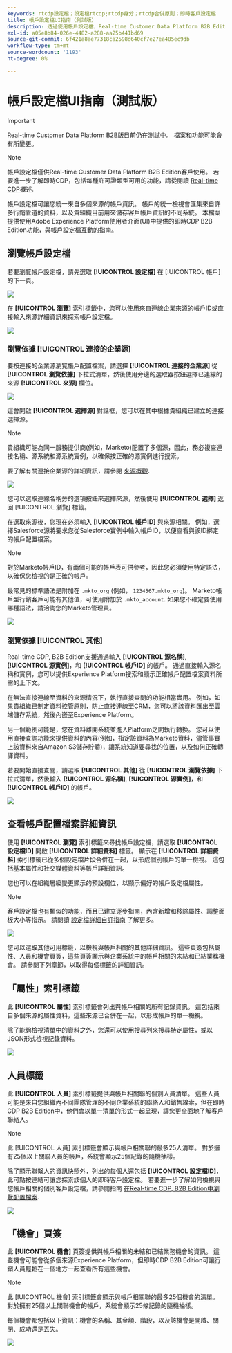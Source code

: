 ```yaml
---
keywords: rtcdp設定檔；設定檔rtcdp;rtcdp身分；rtcdp合併原則；即時客戶設定檔
title: 帳戶設定檔UI指南（測試版）
description: 透過使用帳戶設定檔，Real-time Customer Data Platform B2B Edition可讓您統一來自多個來源的帳戶資訊。 本指南提供與Adobe Experience Platform使用者介面中帳戶設定檔互動的詳細資訊。
exl-id: a05e8b84-026e-4482-a288-aa25b441bd69
source-git-commit: 6f421a8ae77318ca2598d640cf7e27ea485ec9db
workflow-type: tm+mt
source-wordcount: '1193'
ht-degree: 0%

---
```


# 帳戶設定檔UI指南（測試版）

>[!IMPORTANT]
>
>Real-time Customer Data Platform B2B版目前仍在測試中。 檔案和功能可能會有所變更。

>[!NOTE]
>
>帳戶設定檔僅供Real-time Customer Data Platform B2B Edition客戶使用。 若要進一步了解即時CDP，包括每種許可證類型可用的功能，請從閱讀 [Real-time CDP概述](../overview.md).

帳戶設定檔可讓您統一來自多個來源的帳戶資訊。 帳戶的統一檢視會匯集來自許多行銷管道的資料，以及貴組織目前用來儲存客戶帳戶資訊的不同系統。 本檔案提供使用Adobe Experience Platform使用者介面(UI)中提供的即時CDP B2B Edition功能，與帳戶設定檔互動的指南。

## 瀏覽帳戶設定檔

若要瀏覽帳戶設定檔，請先選取 **[!UICONTROL 設定檔]** 在 [!UICONTROL 帳戶] 的下一頁。

![](images/b2b-account-browse.png)

在 **[!UICONTROL 瀏覽]** 索引標籤中，您可以使用來自連線企業來源的帳戶ID或直接輸入來源詳細資訊來探索帳戶設定檔。

![](images/b2b-account-browse-by.png)

### 瀏覽依據 [!UICONTROL 連接的企業源]

要按連接的企業源瀏覽帳戶配置檔案，請選擇 **[!UICONTROL 連接的企業源]** 從 **[!UICONTROL 瀏覽依據]** 下拉式清單，然後使用旁邊的選取器按鈕選擇已連線的來源 **[!UICONTROL 來源]** 欄位。

![](images/b2b-account-browse.png)

這會開啟 **[!UICONTROL 選擇源]** 對話框，您可以在其中根據貴組織已建立的連接選擇源。

>[!NOTE]
>
>貴組織可能為同一服務提供商(例如，Marketo)配置了多個源，因此，務必複查連接名稱、源系統和源系統實例，以確保按正確的源實例進行搜索。

要了解有關連接企業源的詳細資訊，請參閱 [來源概觀](../sources/sources-overview.md).

![](images/b2b-account-select-source.png)

您可以選取連線名稱旁的選項按鈕來選擇來源，然後使用 **[!UICONTROL 選擇]** 返回 [!UICONTROL 瀏覽] 標籤。

在選取來源後，您現在必須輸入 **[!UICONTROL 帳戶ID]** 與來源相關。 例如，選擇Salesforce源將要求您從Salesforce實例中輸入帳戶ID，以便查看與該ID綁定的帳戶配置檔案。

>[!NOTE]
>
>對於Marketo帳戶ID，有兩個可能的帳戶表可供參考，因此您必須使用特定語法，以確保您檢視的是正確的帳戶。
>
>最常見的標準語法是附加在 `.mkto_org` (例如， `1234567.mkto_org`)。 Marketo帳戶型行銷客戶可能有其他值，可使用附加於 `.mkto_account`. 如果您不確定要使用哪種語法，請洽詢您的Marketo管理員。

![](images/b2b-account-browse-id.png)

### 瀏覽依據 [!UICONTROL 其他]

Real-time CDP, B2B Edition支援通過輸入 **[!UICONTROL 源名稱]**, **[!UICONTROL 源實例]**，和 **[!UICONTROL 帳戶ID]** 的帳戶。 通過直接輸入源名稱和實例，您可以提供Experience Platform搜索和顯示正確帳戶配置檔案資料所需的上下文。

在無法直接連線至資料的來源情況下，執行直接查閱的功能相當實用。 例如，如果貴組織已制定資料控管原則，防止直接連線至CRM，您可以將該資料匯出至雲端儲存系統，然後內嵌至Experience Platform。

另一個範例可能是，您在資料離開系統並進入Platform之間執行轉換。 您可以使用直接查詢功能來提供資料的內容(例如，指定該資料為Marketo資料，儘管事實上該資料來自Amazon S3儲存貯體)，讓系統知道要尋找的位置，以及如何正確轉譯資料。

若要開始直接查閱，請選取 **[!UICONTROL 其他]** 從 **[!UICONTROL 瀏覽依據]** 下拉式清單，然後輸入 **[!UICONTROL 源名稱]**, **[!UICONTROL 源實例]**，和 **[!UICONTROL 帳戶ID]** 的帳戶。

![](images/b2b-account-browse-adhoc.png)

## 查看帳戶配置檔案詳細資訊

使用 **[!UICONTROL 瀏覽]** 索引標籤來尋找帳戶設定檔，請選取 **[!UICONTROL 設定檔ID]** 開啟 **[!UICONTROL 詳細資料]** 標籤。 顯示在 **[!UICONTROL 詳細資料]** 索引標籤已從多個設定檔片段合併在一起，以形成個別帳戶的單一檢視。 這包括基本屬性和社交媒體資料等帳戶詳細資訊。

您也可以在組織層級變更顯示的預設欄位，以顯示偏好的帳戶設定檔屬性。

>[!NOTE]
>
>客戶設定檔也有類似的功能，而且已建立逐步指南，內含新增和移除屬性、調整面板大小等指示。 請閱讀 [設定檔詳細自訂指南](../../profile/ui/profile-customization.md) 了解更多。

![](images/b2b-account-details.png)

您可以選取其他可用標籤，以檢視與帳戶相關的其他詳細資訊。 這些頁簽包括屬性、人員和機會頁簽，這些頁簽顯示與企業系統中的帳戶相關的未結和已結業務機會。 請參閱下列章節，以取得每個標籤的詳細資訊。

## 「屬性」索引標籤

此 **[!UICONTROL 屬性]** 索引標籤會列出與帳戶相關的所有記錄資訊。 這包括來自多個來源的屬性資料，這些來源已合併在一起，以形成帳戶的單一檢視。

除了能夠檢視清單中的資料之外，您還可以使用搜尋列來搜尋特定屬性，或以JSON形式檢視記錄資料。

![](images/b2b-account-attributes.png)

## 人員標籤

此 **[!UICONTROL 人員]** 索引標籤提供與帳戶相關聯的個別人員清單。 這些人員可能是來自您組織內不同團隊管理的不同企業系統的聯絡人和銷售線索，但在即時CDP B2B Edition中，他們會以單一清單的形式一起呈現，讓您更全面地了解客戶聯絡人。

>[!NOTE]
>
>此 [!UICONTROL 人員] 索引標籤會顯示與帳戶相關聯的最多25人清單。 對於擁有25個以上關聯人員的帳戶，系統會顯示25個記錄的隨機抽樣。

除了顯示聯繫人的資訊快照外，列出的每個人還包括 **[!UICONTROL 設定檔ID]**，此可點按連結可讓您探索該個人的即時客戶設定檔。 若要進一步了解如何檢視與您帳戶相關的個別客戶設定檔，請參閱指南 [在Real-time CDP, B2B Edition中瀏覽配置檔案](../profile/profile-browse.md).

![](images/b2b-account-people.png)

## 「機會」頁簽

此 **[!UICONTROL 機會]** 頁簽提供與帳戶相關的未結和已結業務機會的資訊。 這些機會可能會從多個來源Experience Platform，但即時CDP B2B Edition可讓行銷人員輕鬆在一個地方一起查看所有這些機會。

>[!NOTE]
>
>此 [!UICONTROL 機會] 索引標籤會顯示與帳戶相關聯的最多25個機會的清單。 對於擁有25個以上關聯機會的帳戶，系統會顯示25條記錄的隨機抽樣。

每個機會都包括以下資訊：機會的名稱、其金額、階段，以及該機會是開啟、關閉、成功還是丟失。

![](images/b2b-account-opportunities.png)
